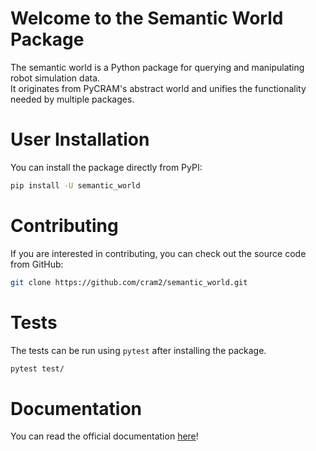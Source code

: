 # Welcome to the Semantic World Package

The semantic world is a Python package for querying and manipulating robot simulation data.  
It originates from PyCRAM's abstract world and unifies the functionality needed by multiple packages.

# User Installation


You can install the package directly from PyPI:

```bash
pip install -U semantic_world
```

# Contributing

If you are interested in contributing, you can check out the source code from GitHub:

```bash
git clone https://github.com/cram2/semantic_world.git
```

# Tests
The tests can be run using `pytest` after installing the package.

```bash
pytest test/
```

# Documentation

You can read the official documentation [here](https://cram2.github.io/semantic_world/intro.html)!